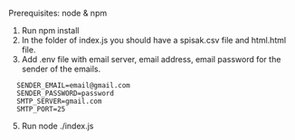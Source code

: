Prerequisites: node & npm

1. Run npm install 
2. In the folder of index.js you should have a spisak.csv file and html.html file.
3. Add .env file with email server, email address, email password for the sender of the emails. 

```
  SENDER_EMAIL=email@gmail.com
  SENDER_PASSWORD=password
  SMTP_SERVER=gmail.com
  SMTP_PORT=25
```

5. Run node ./index.js
